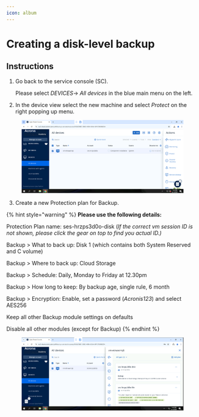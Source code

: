 ```yaml
---
icon: album
---
```


# Creating a disk-level backup

## Instructions



1.  Go back to the service console (SC).

    Please select _DEVICES_-> _All devices_ in the blue main menu on the left.
2. In the device view select the new machine and select _Protect_ on the right popping up menu.

<figure><img src="../../.gitbook/assets/image (22).png" alt=""><figcaption></figcaption></figure>

3. Create a new Protection plan for Backup.

{% hint style="warning" %}
**Please use the following details:**



Protection Plan name: ses-hrzps3d0o-disk (_If the correct vm session ID is not shown, please click the gear on top to find you actual ID.)_

Backup > What to back up: Disk 1 (which contains both System Reserved and C volume)

Backup > Where to back up: Cloud Storage

Backup > Schedule: Daily, Monday to Friday at 12.30pm

Backup > How long to keep: By backup age, single rule, 6 month

Backup > Encryption: Enable, set a password (_Acronis123_) and select AES256

Keep all other Backup module settings on defaults

Disable all other modules (except for Backup)
{% endhint %}

<figure><img src="../../.gitbook/assets/image (23).png" alt=""><figcaption></figcaption></figure>

